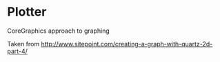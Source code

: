 Plotter
=======

CoreGraphics approach to graphing

Taken from http://www.sitepoint.com/creating-a-graph-with-quartz-2d-part-4/
